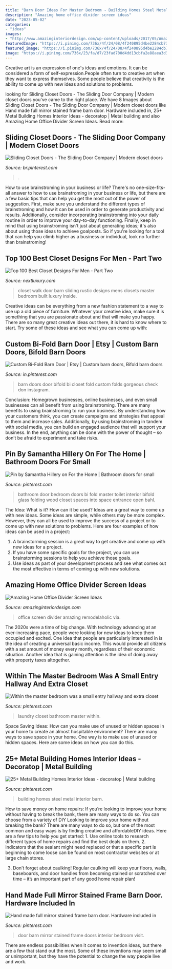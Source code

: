 ```yaml
---
title: "Barn Door Ideas For Master Bedroom ~ Building Homes Steel Metal Interior Barn"
description: "Amazing home office divider screen ideas"
date: "2023-05-02"
categories:
- "ideas"
images:
- "http://www.amazinginteriordesign.com/wp-content/uploads/2017/05/Amazing-Home-Office-Divider-Screen-Ideas-1.jpg"
featuredImage: "https://i.pinimg.com/736x/4f/24/08/4f240895d4be2284cb7385809fc89730.jpg"
featured_image: "https://i.pinimg.com/736x/4f/24/08/4f240895d4be2284cb7385809fc89730.jpg"
image: "https://i.pinimg.com/736x/23/fa/d7/23fad700d4dd13cbfa2e88aea3d33929--small-laundry-laundry-closet.jpg"
---
```



Creative art is an expression of one's ideas and emotions. It can be considered a form of self-expression.People often turn to creative art when they want to express themselves. Some people believe that creativity is the ability to come up with new ideas and solutions to problems.

	

		
looking for Sliding Closet Doors - The Sliding Door Company | Modern closet doors you've came to the right place. We have 8 Images about Sliding Closet Doors - The Sliding Door Company | Modern closet doors like Hand made full mirror stained frame barn door. Hardware included in, 25+ Metal Building Homes Interior Ideas - decoratop | Metal building and also Amazing Home Office Divider Screen Ideas. Read more:
		
    
## Sliding Closet Doors - The Sliding Door Company | Modern Closet Doors

<img loading=lazy src="https://i.pinimg.com/736x/4f/24/08/4f240895d4be2284cb7385809fc89730.jpg" onerror="this.onerror=null;this.src='https://tse1.mm.bing.net/th?id=OIP.qS4ZvBUfe0SglejiB_rkxgHaJ4&amp;pid=15.1';" alt="Sliding Closet Doors - The Sliding Door Company | Modern closet doors">

_Source: br.pinterest.com_

>. 

	

How to use brainstroming in your business or life?
There's no one-size-fits-all answer to how to use brainstroming in your business or life, but there are a few basic tips that can help you get the most out of the power of suggestion. First, make sure you understand the different types of brainstroming and how it can be used in order to generate productivity and results. Additionally, consider incorporating brainstroming into your daily routine in order to improve your day-to-day functioning. Finally, keep in mind that using brainstroming isn't just about generating ideas; it's also about using those ideas to achieve goalposts. So if you're looking for a tool that can help you climb higher as a business or individual, look no further than brainstroming!

    
## Top 100 Best Closet Designs For Men - Part Two

<img loading=lazy src="http://nextluxury.com/wp-content/uploads/rustic-mens-sliding-barn-door-walk-in-closet.jpg" onerror="this.onerror=null;this.src='https://tse2.mm.bing.net/th?id=OIP.38q30ZbHIGTuOFwzqOgeFwHaJ3&amp;pid=15.1';" alt="Top 100 Best Closet Designs For Men - Part Two">

_Source: nextluxury.com_

>closet walk door barn sliding rustic designs mens closets master bedroom built luxury inside. 

	

Creative ideas can be everything from a new fashion statement to a way to use up a old piece of furniture. Whatever your creative idea, make sure it is something that you are passionate about and that will make you happy. There are so many great creative ideas out there, it is hard to know where to start. Try some of these ideas and see what you can come up with: 

    
## Custom Bi-Fold Barn Door | Etsy | Custom Barn Doors, Bifold Barn Doors

<img loading=lazy src="https://i.pinimg.com/736x/73/7c/e7/737ce763e5dcf1ee12c588523478d471.jpg" onerror="this.onerror=null;this.src='https://tse2.mm.bing.net/th?id=OIP.wrDayDXK9yF50VFxSpVTMwHaJ4&amp;pid=15.1';" alt="Custom Bi-Fold Barn Door | Etsy | Custom barn doors, Bifold barn doors">

_Source: in.pinterest.com_

>barn doors door bifold bi closet fold custom folds gorgeous check don instagram. 

	

Conclusion: Homegrown businesses, online businesses, and even small businesses can all benefit from using brainstroming.
There are many benefits to using brainstroming to run your business. By understanding how your customers think, you can create campaigns and strategies that appeal to them and increase sales. Additionally, by using brainstroming in tandem with social media, you can build an engaged audience that will support your business. In the end, anything can be done with the power of thought – so don’t be afraid to experiment and take risks.

    
## Pin By Samantha Hillery On For The Home | Bathroom Doors For Small

<img loading=lazy src="https://i.pinimg.com/736x/34/e6/9a/34e69a33a21fc970d2b1b5eb8b254773--copper-bathroom-glass-bathroom.jpg" onerror="this.onerror=null;this.src='https://tse1.mm.bing.net/th?id=OIP.R8VI2TGlS07t0qssKDsasgHaKX&amp;pid=15.1';" alt="Pin by Samantha Hillery on For the Home | Bathroom doors for small">

_Source: pinterest.com_

>bathroom door bedroom doors bi fold master toilet interior bifold glass folding wood closet spaces into space entrance open bahl. 

	

The Idea: What is it? How can it be used?
Ideas are a great way to come up with new ideas. Some ideas are simple, while others may be more complex. However, they can all be used to improve the success of a project or to come up with new solutions to problems. Here are four examples of how ideas can be used in a project: 
1. A brainstorming session is a great way to get creative and come up with new ideas for a project.
2. If you have some specific goals for the project, you can use brainstorming sessions to help you achieve those goals.
3. Use ideas as part of your development process and see what comes out the most effective in terms of coming up with new solutions.

    
## Amazing Home Office Divider Screen Ideas

<img loading=lazy src="http://www.amazinginteriordesign.com/wp-content/uploads/2017/05/Amazing-Home-Office-Divider-Screen-Ideas-1.jpg" onerror="this.onerror=null;this.src='https://tse3.mm.bing.net/th?id=OIP.xYeUUsRUsMlg6DjfGZfUQgHaLK&amp;pid=15.1';" alt="Amazing Home Office Divider Screen Ideas">

_Source: amazinginteriordesign.com_

>office screen divider amazing remodelaholic via. 

	

The 2020s were a time of big change. With technology advancing at an ever-increasing pace, people were looking for new ideas to keep them occupied and excited. One idea that people are particularly interested in is the idea of creating a universal basic income. This would provide all citizens with a set amount of money every month, regardless of their economic situation. Another idea that is gaining attention is the idea of doing away with property taxes altogether.

    
## Within The Master Bedroom Was A Small Entry Hallway And Extra Closet

<img loading=lazy src="https://i.pinimg.com/736x/23/fa/d7/23fad700d4dd13cbfa2e88aea3d33929--small-laundry-laundry-closet.jpg" onerror="this.onerror=null;this.src='https://tse4.mm.bing.net/th?id=OIP.O6EzWXFH-eM08FgPNWGZKQHaLH&amp;pid=15.1';" alt="Within the master bedroom was a small entry hallway and extra closet">

_Source: pinterest.com_

>laundry closet bathroom master within. 

	

Space Saving Ideas: How can you make use of unused or hidden spaces in your home to create an almost hospitable environment?
There are many ways to save space in your home. One way is to make use of unused or hidden spaces. Here are some ideas on how you can do this.

    
## 25+ Metal Building Homes Interior Ideas - Decoratop | Metal Building

<img loading=lazy src="https://i.pinimg.com/736x/5e/ae/c1/5eaec157e82bfacf62d6a8a8b93e03c2.jpg" onerror="this.onerror=null;this.src='https://tse4.mm.bing.net/th?id=OIP.jvffbGlsgih_n22ScOgGmAHaLH&amp;pid=15.1';" alt="25+ Metal Building Homes Interior Ideas - decoratop | Metal building">

_Source: pinterest.com_

>building homes steel metal interior barn. 

	

How to save money on home repairs: If you’re looking to improve your home without having to break the bank, there are many ways to do so. You can choose from a variety of DIY
Looking to improve your home without breaking the bank? There are many ways to do so, but one of the most common and easy ways is by finding creative and affordableDIY ideas. Here are a few tips to help you get started: 1. Use online tools to research different types of home repairs and find the best deals on them.
2. indicators that the sealant might need replaced or that a specific part is beginning to come loose can be found on most contractor websites or at large chain stores.

3. Don’t forget about caulking! Regular caulking will keep your floors, walls, baseboards, and door handles from becoming stained or scratched over time – it’s an important part of any good home repair plan! 
    
## Hand Made Full Mirror Stained Frame Barn Door. Hardware Included In

<img loading=lazy src="https://i.pinimg.com/736x/10/1c/56/101c5616789b07a185bc9bba6baf6a32.jpg" onerror="this.onerror=null;this.src='https://tse2.mm.bing.net/th?id=OIP.TeFtDbvl900b3lAlOIiMVAHaJ3&amp;pid=15.1';" alt="Hand made full mirror stained frame barn door. Hardware included in">

_Source: pinterest.com_

>door barn mirror stained frame doors interior bedroom visit. 

	

There are endless possibilities when it comes to invention ideas, but there are a few that stand out the most. Some of these inventions may seem small or unimportant, but they have the potential to change the way people live and work.

